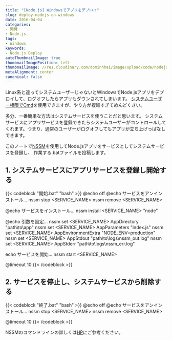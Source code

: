 ```yaml
---
title: "[Node.js] Windowsでアプリをデプロイ"
slug: deploy-nodejs-on-windows
date: 2016-04-04
categories:
- 開発
- Node.js
tags:
- Windows
keywords:
- Node.js Deploy
autoThumbnailImage: true
thumbnailImagePosition: left
thumbnailImage: //res.cloudinary.com/dominhhai/image/upload/code/nodejs_svg.svg
metaAlignment: center
canonical: false
---
```

Linux系と違ってシステムユーザーじゃないとWindowsでNode.jsアプリをデプロイして、ログオフしたらアプリもダウンされてしまいます。
<a href="https://blogs.technet.microsoft.com/askds/2008/10/22/getting-a-cmd-prompt-as-system-in-windows-vista-and-windows-server-2008/" target="_blank" rel="noopener noreferrer">システムユーザー権限でCmd</a>を使用できますが、やり方が複雑すぎてめんどくさい。
<!--more-->

多分、一番簡単な方法はシステムサービスを使うことだと思います。
システムサービスにアプリサービスを登録できたらシステムユーザーがコントロールしてくれます。つまり、通常のユーザーがログオフしてもアプリが立ち上げっぱなしできます。

このノートで<a href="https://nssm.cc/" target="_blank" rel="noopener noreferrer">NSSM</a>を使用してNode.jsアプリをサービスとしてシステムサービスを登録し、
作業する.batファイルを投稿します。

## 1. システムサービスにアプリサービスを登録し開始する
{{< codeblock  "開始.bat" "bash" >}}
@echo off
@echo サービスをアンインストール...
nssm stop <SERVICE_NAME>
nssm remove <SERVICE_NAME>

@echo サービスをインストール...
nssm install <SERVICE_NAME> "node"

@echo 引数を設定...
nssm set <SERVICE_NAME> AppDirectory "path\to\app"
nssm set <SERVICE_NAME> AppParameters "index.js"
nssm set <SERVICE_NAME> AppEnvironmentExtra "NODE_ENV=production"
nssm set <SERVICE_NAME> AppStdout "path\to\logs\nssm_out.log"
nssm set <SERVICE_NAME> AppStderr "path\to\logs\nssm_err.log"

echo サービスを開始...
nssm start <SERVICE_NAME>

@timeout 10
{{< /codeblock >}}

## 2. サービスを停止し、システムサービスから削除する
{{< codeblock  "終了.bat" "bash" >}}
@echo off
@echo サービスをアンインストール...
nssm stop <SERVICE_NAME>
nssm remove <SERVICE_NAME>

@timeout 10
{{< /codeblock >}}

NSSMのコマンドラインの詳しくは<a href="https://nssm.cc/commands" target="_blank" rel="noopener noreferrer">HP</a>にご参考ください。